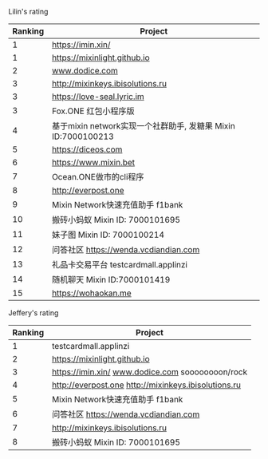 
Lilin's rating

| Ranking | Project| 
| --| --|
| 1 | https://imin.xin/|
| 1 | https://mixinlight.github.io|
| 2 | www.dodice.com|
| 3 | http://mixinkeys.ibisolutions.ru|
| 3 | https://love-seal.lyric.im|
| 3 |  Fox.ONE 红包小程序版|
| 4 | 基于mixin network实现一个社群助手, 发糖果	Mixin ID:7000100213|
| 5 | https://diceos.com|
| 6 | https://www.mixin.bet|
| 7 | Ocean.ONE做市的cli程序|
| 8 | http://everpost.one|
| 9 | Mixin Network快速充值助手 f1bank|
| 10| 搬砖小蚂蚁	Mixin ID: 7000101695|
| 11| 妹子图	Mixin ID: 7000100214|
| 12| 问答社区	https://wenda.vcdiandian.com|
| 13| 礼品卡交易平台	testcardmall.applinzi|
| 14| 随机聊天	Mixin ID:7000101419|
| 15| https://wohaokan.me|


Jeffery's rating

| Ranking | Project| 
| --| --|
| 1 | testcardmall.applinzi|
| 2 | https://mixinlight.github.io|
| 3 | https://imin.xin/ www.dodice.com	soooooooon/rock|
| 4 | http://everpost.one http://mixinkeys.ibisolutions.ru|
| 5 |  Mixin Network快速充值助手  f1bank |
| 6 | 问答社区	https://wenda.vcdiandian.com|
| 7 | http://mixinkeys.ibisolutions.ru|
| 8 | 搬砖小蚂蚁	Mixin ID: 7000101695|
